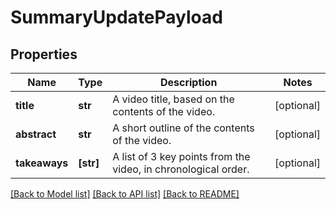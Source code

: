 # SummaryUpdatePayload

## Properties
Name | Type | Description | Notes
------------ | ------------- | ------------- | -------------
**title** | **str** | A video title, based on the contents of the video. | [optional] 
**abstract** | **str** | A short outline of the contents of the video. | [optional] 
**takeaways** | **[str]** | A list of 3 key points from the video, in chronological order. | [optional] 

[[Back to Model list]](../README.md#documentation-for-models) [[Back to API list]](../README.md#documentation-for-api-endpoints) [[Back to README]](../README.md)


